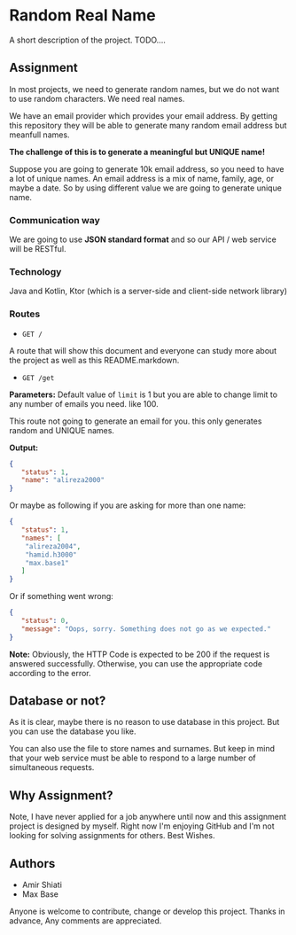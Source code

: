 # Random Real Name

A short description of the project. TODO....

## Assignment

In most projects, we need to generate random names, but we do not want to use random characters. We need real names. 

We have an email provider which provides your email address. By getting this repository they will be able to generate many random email address but meanfull names.

**The challenge of this is to generate a meaningful but UNIQUE name!**

Suppose you are going to generate 10k email address, so you need to have a lot of unique names. An email address is a mix of name, family, age, or maybe a date.
So by using different value we are going to generate unique name.

### Communication way

We are going to use **JSON standard format** and so our API / web service will be RESTful.

### Technology

Java and Kotlin, Ktor (which is a server-side and client-side network library)

### Routes

- `GET /`

A route that will show this document and everyone can study more about the project as well as this README.markdown.

- `GET /get`

**Parameters:**
Default value of `limit` is 1 but you are able to change limit to any number of emails you need. like 100.

This route not going to generate an email for you. this only generates random and UNIQUE names.

**Output:**

```json
{
   "status": 1,
   "name": "alireza2000"
}
```

Or maybe as following if you are asking for more than one name:

```json
{
   "status": 1,
   "names": [
    "alireza2004",
    "hamid.h3000"
    "max.base1"
   ]
}
```

Or if something went wrong:

```json
{
   "status": 0,
   "message": "Oops, sorry. Something does not go as we expected."
}
```

**Note:** Obviously, the HTTP Code is expected to be 200 if the request is answered successfully. Otherwise, you can use the appropriate code according to the error.

## Database or not?

As it is clear, maybe there is no reason to use database in this project. But you can use the database you like.

You can also use the file to store names and surnames.
But keep in mind that your web service must be able to respond to a large number of simultaneous requests.

## Why Assignment?

Note, I have never applied for a job anywhere until now and this assignment project is designed by myself. Right now I'm enjoying GitHub and I'm not looking for solving assignments for others. Best Wishes.

## Authors

- Amir Shiati
- Max Base

Anyone is welcome to contribute, change or develop this project. Thanks in advance, Any comments are appreciated.
